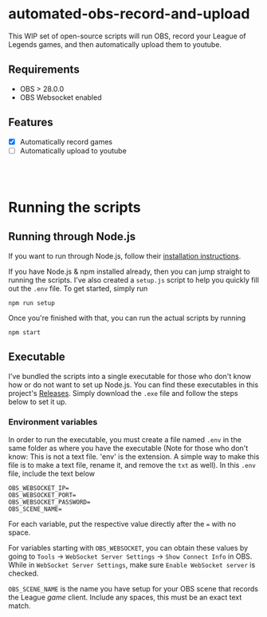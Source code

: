 # automated-obs-record-and-upload

This WIP set of open-source scripts will run OBS, record your League of Legends games, and then automatically upload them to youtube.

## Requirements
 - OBS > 28.0.0
 - OBS Websocket enabled

## Features
- [X] Automatically record games
- [ ] Automatically upload to youtube

<br/><br/>
# Running the scripts
## Running through Node.js
If you want to run through Node.js, follow their [installation instructions](https://nodejs.org/en/download/package-manager).

If you have Node.js & npm installed already, then you can jump straight to running the scripts. I've also created a `setup.js` script to help you quickly fill out the `.env` file. To get started, simply run

```
npm run setup
```

Once you're finished with that, you can run the actual scripts by running

```
npm start
```

## Executable
I've bundled the scripts into a single executable for those who don't know how or do not want to set up Node.js. You can find these executables in this project's [Releases](https://github.com/yetanotherzacotp/automated-obs-record-and-upload/releases). Simply download the `.exe` file and follow the steps below to set it up.

### Environment variables
In order to run the executable, you must create a file named `.env` in the same folder as where you have the executable (Note for those who don't know: This is not a text file. 'env' is the extension. A simple way to make this file is to make a text file, rename it, and remove the `txt` as well). In this `.env` file, include the text below
```
OBS_WEBSOCKET_IP=
OBS_WEBSOCKET_PORT=
OBS_WEBSOCKET_PASSWORD=
OBS_SCENE_NAME=
```
For each variable, put the respective value directly after the `=` with no space.

For variables starting with `OBS_WEBSOCKET`, you can obtain these values by going to `Tools` -> `WebSocket Server Settings` -> `Show Connect Info` in OBS. While in `WebSocket Server Settings`, make sure `Enable WebSocket server` is checked.

`OBS_SCENE_NAME` is the name you have setup for your OBS scene that records the League *game* client. Include any spaces, this must be an exact text match.